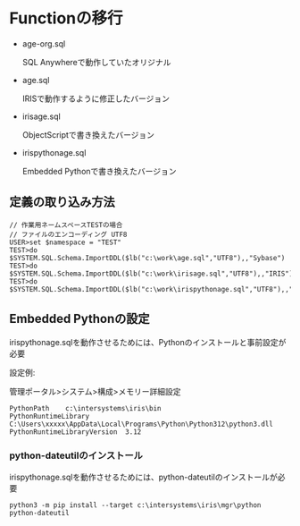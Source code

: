 # Functionの移行

- age-org.sql

  SQL Anywhereで動作していたオリジナル

- age.sql

  IRISで動作するように修正したバージョン

- irisage.sql

  ObjectScriptで書き換えたバージョン

- irispythonage.sql

  Embedded Pythonで書き換えたバージョン

## 定義の取り込み方法

 ```
// 作業用ネームスペースTESTの場合
// ファイルのエンコーディング UTF8
USER>set $namespace = "TEST"
TEST>do $SYSTEM.SQL.Schema.ImportDDL($lb("c:\work\age.sql","UTF8"),,"Sybase")
TEST>do $SYSTEM.SQL.Schema.ImportDDL($lb("c:\work\irisage.sql","UTF8"),,"IRIS")
TEST>do $SYSTEM.SQL.Schema.ImportDDL($lb("c:\work\irispythonage.sql","UTF8"),,"IRIS")
 ```

## Embedded Pythonの設定

irispythonage.sqlを動作させるためには、Pythonのインストールと事前設定が必要

設定例:

管理ポータル>システム>構成>メモリー詳細設定

```
PythonPath    c:\intersystems\iris\bin
PythonRuntimeLibrary  C:\Users\xxxxx\AppData\Local\Programs\Python\Python312\python3.dll
PythonRuntimeLibraryVersion  3.12
```

### python-dateutilのインストール

irispythonage.sqlを動作させるためには、python-dateutilのインストールが必要

```
python3 -m pip install --target c:\intersystems\iris\mgr\python python-dateutil
```
